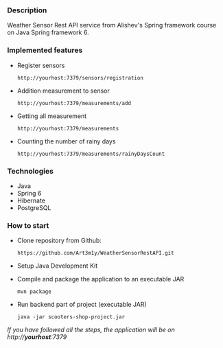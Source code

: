 ### Description
Weather Sensor Rest API service from Alishev's Spring framework course on Java Spring framework 6.
### Implemented features
+ Register sensors

  ```http://yourhost:7379/sensors/registration```
+ Addition measurement to sensor

  ```http://yourhost:7379/measurements/add```
+ Getting all measurement

  ```http://yourhost:7379/measurements```
+ Counting the number of rainy days

  ```http://yourhost:7379/measurements/rainyDaysCount```
### Technologies
+ Java
+ Spring 6
+ Hibernate
+ PostgreSQL
### How to start
 + Clone repository from Github:
 
    ```https://github.com/Art3m1y/WeatherSensorRestAPI.git```
 + Setup Java Development Kit
 + Compile and package the application to an executable JAR
     
    ```mvn package```
 + Run backend part of project (executable JAR)
     
    ```java -jar scooters-shop-project.jar```

 _If you have followed all the steps, the application will be on http://__yourhost__:7379_
